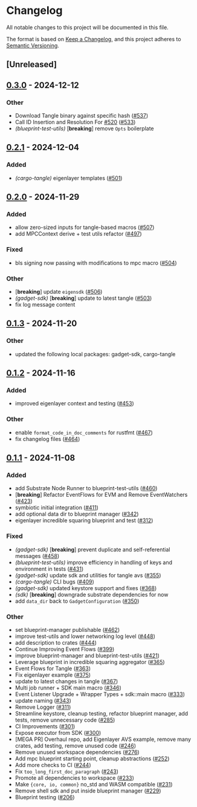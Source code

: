 # Changelog

All notable changes to this project will be documented in this file.

The format is based on [Keep a Changelog](https://keepachangelog.com/en/1.0.0/),
and this project adheres to [Semantic Versioning](https://semver.org/spec/v2.0.0.html).

## [Unreleased]

## [0.3.0](https://github.com/tangle-network/gadget/compare/blueprint-test-utils-v0.2.1...blueprint-test-utils-v0.3.0) - 2024-12-12

### Other

- Download Tangle binary against specific hash ([#537](https://github.com/tangle-network/gadget/pull/537))
- Call ID Insertion and Resolution For [#520](https://github.com/tangle-network/gadget/pull/520) ([#533](https://github.com/tangle-network/gadget/pull/533))
- *(blueprint-test-utils)* [**breaking**] remove `Opts` boilerplate

## [0.2.1](https://github.com/tangle-network/gadget/compare/blueprint-test-utils-v0.2.0...blueprint-test-utils-v0.2.1) - 2024-12-04

### Added

- *(cargo-tangle)* eigenlayer templates ([#501](https://github.com/tangle-network/gadget/pull/501))

## [0.2.0](https://github.com/tangle-network/gadget/compare/blueprint-test-utils-v0.1.3...blueprint-test-utils-v0.2.0) - 2024-11-29

### Added

- allow zero-sized inputs for tangle-based macros ([#507](https://github.com/tangle-network/gadget/pull/507))
- add MPCContext derive + test utils refactor ([#497](https://github.com/tangle-network/gadget/pull/497))

### Fixed

- bls signing now passing with modifications to mpc macro ([#504](https://github.com/tangle-network/gadget/pull/504))

### Other

- [**breaking**] update `eigensdk` ([#506](https://github.com/tangle-network/gadget/pull/506))
- *(gadget-sdk)* [**breaking**] update to latest tangle ([#503](https://github.com/tangle-network/gadget/pull/503))
- fix log message content

## [0.1.3](https://github.com/tangle-network/gadget/compare/blueprint-test-utils-v0.1.2...blueprint-test-utils-v0.1.3) - 2024-11-20

### Other

- updated the following local packages: gadget-sdk, cargo-tangle

## [0.1.2](https://github.com/tangle-network/gadget/compare/blueprint-test-utils-v0.1.1...blueprint-test-utils-v0.1.2) - 2024-11-16

### Added

- improved eigenlayer context and testing ([#453](https://github.com/tangle-network/gadget/pull/453))

### Other

- enable `format_code_in_doc_comments` for rustfmt ([#467](https://github.com/tangle-network/gadget/pull/467))
- fix changelog files ([#464](https://github.com/tangle-network/gadget/pull/464))

## [0.1.1](https://github.com/tangle-network/gadget/releases/tag/blueprint-test-utils-v0.1.1) - 2024-11-08

### Added

- add Substrate Node Runner to blueprint-test-utils ([#460](https://github.com/tangle-network/gadget/pull/460))
- [**breaking**] Refactor EventFlows for EVM and Remove EventWatchers ([#423](https://github.com/tangle-network/gadget/pull/423))
- symbiotic initial integration ([#411](https://github.com/tangle-network/gadget/pull/411))
- add optional data dir to blueprint manager ([#342](https://github.com/tangle-network/gadget/pull/342))
- eigenlayer incredible squaring blueprint and test ([#312](https://github.com/tangle-network/gadget/pull/312))

### Fixed

- *(gadget-sdk)* [**breaking**] prevent duplicate and self-referential messages ([#458](https://github.com/tangle-network/gadget/pull/458))
- *(blueprint-test-utils)* improve efficiency in handling of keys and environment in tests ([#431](https://github.com/tangle-network/gadget/pull/431))
- *(gadget-sdk)* update sdk and utilities for tangle avs ([#355](https://github.com/tangle-network/gadget/pull/355))
- *(cargo-tangle)* CLI bugs ([#409](https://github.com/tangle-network/gadget/pull/409))
- *(gadget-sdk)* updated keystore support and fixes ([#368](https://github.com/tangle-network/gadget/pull/368))
- *(sdk)* [**breaking**] downgrade substrate dependencies for now
- add `data_dir` back to `GadgetConfiguration` ([#350](https://github.com/tangle-network/gadget/pull/350))

### Other

- set blueprint-manager publishable ([#462](https://github.com/tangle-network/gadget/pull/462))
- improve test-utils and lower networking log level ([#448](https://github.com/tangle-network/gadget/pull/448))
- add description to crates ([#444](https://github.com/tangle-network/gadget/pull/444))
- Continue Improving Event Flows ([#399](https://github.com/tangle-network/gadget/pull/399))
- improve blueprint-manager and blueprint-test-utils ([#421](https://github.com/tangle-network/gadget/pull/421))
- Leverage blueprint in incredible squaring aggregator ([#365](https://github.com/tangle-network/gadget/pull/365))
- Event Flows for Tangle ([#363](https://github.com/tangle-network/gadget/pull/363))
- Fix eigenlayer example ([#375](https://github.com/tangle-network/gadget/pull/375))
- update to latest changes in tangle ([#367](https://github.com/tangle-network/gadget/pull/367))
- Multi job runner + SDK main macro ([#346](https://github.com/tangle-network/gadget/pull/346))
- Event Listener Upgrade + Wrapper Types + sdk::main macro ([#333](https://github.com/tangle-network/gadget/pull/333))
- update naming ([#343](https://github.com/tangle-network/gadget/pull/343))
- Remove Logger ([#311](https://github.com/tangle-network/gadget/pull/311))
- Streamline keystore, cleanup testing, refactor blueprint manager, add tests, remove unnecessary code ([#285](https://github.com/tangle-network/gadget/pull/285))
- CI Improvements ([#301](https://github.com/tangle-network/gadget/pull/301))
- Expose executor from SDK ([#300](https://github.com/tangle-network/gadget/pull/300))
- [MEGA PR] Overhaul repo, add Eigenlayer AVS example, remove many crates, add testing, remove unused code ([#246](https://github.com/tangle-network/gadget/pull/246))
- Remove unused workspace dependencies ([#276](https://github.com/tangle-network/gadget/pull/276))
- Add mpc blueprint starting point, cleanup abstractions ([#252](https://github.com/tangle-network/gadget/pull/252))
- Add more checks to CI ([#244](https://github.com/tangle-network/gadget/pull/244))
- Fix `too_long_first_doc_paragraph` ([#243](https://github.com/tangle-network/gadget/pull/243))
- Promote all dependencies to workspace ([#233](https://github.com/tangle-network/gadget/pull/233))
- Make `{core, io, common}` no_std and WASM compatible ([#231](https://github.com/tangle-network/gadget/pull/231))
- Remove shell sdk and put inside blueprint manager ([#229](https://github.com/tangle-network/gadget/pull/229))
- Blueprint testing ([#206](https://github.com/tangle-network/gadget/pull/206))

